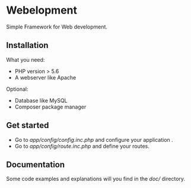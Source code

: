 # Webelopment

Simple Framework for Web development.

## Installation

What you need:
- PHP version > 5.6
- A webserver like Apache

Optional:
- Database like MySQL
- Composer package manager

## Get started
- Go to *app/config/config.inc.php* and configure your application .
- Go to *app/config/route.inc.php* and define your routes.

## Documentation

Some code examples and explanations will you find in the *doc/* directory.
